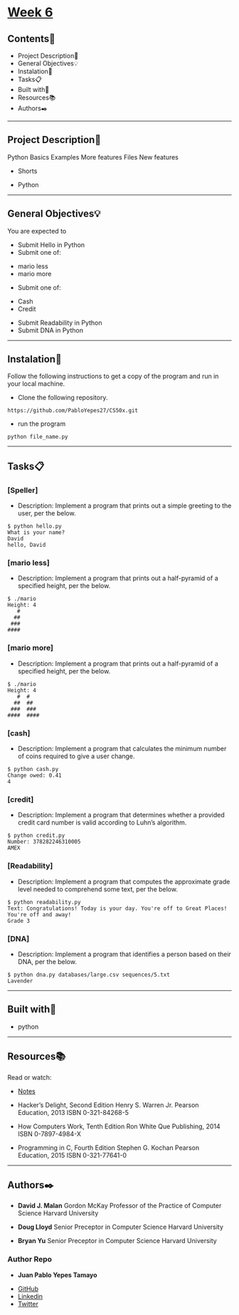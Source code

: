 # [Week 6](https://cs50.harvard.edu/x/2020/weeks/6/)

## Contents:open_file_folder:

- Project Description:newspaper:
- General Objectives:bulb:
- Instalation:wrench:
- Tasks:clipboard:
- Built with:hammer:
- Resources:books:
- Authors:black_nib:

---

## Project Description:newspaper:

Python Basics
Examples
More features
Files
New features

* Shorts
- Python

---

## General Objectives:bulb:

You are expected to

* Submit Hello in Python
* Submit one of:
- mario less
- mario more
* Submit one of:
- Cash
- Credit
* Submit Readability in Python
* Submit DNA in Python

---

## Instalation:wrench:

Follow the following instructions to get a copy of the program and run in your local machine.

* Clone the following repository.
```
https://github.com/PabloYepes27/CS50x.git
```

* run the program
```
python file_name.py
```

---

## Tasks:clipboard:

### [Speller]
* Description: Implement a program that prints out a simple greeting to the user, per the below.
```
$ python hello.py
What is your name?
David
hello, David
```

### [mario less]
* Description: Implement a program that prints out a half-pyramid of a specified height, per the below.
```
$ ./mario
Height: 4
   #
  ##
 ###
####
```

### [mario more]
* Description: Implement a program that prints out a half-pyramid of a specified height, per the below.
```
$ ./mario
Height: 4
   #  #
  ##  ##
 ###  ###
####  ####
```

### [cash]
* Description: Implement a program that calculates the minimum number of coins required to give a user change.
```
$ python cash.py
Change owed: 0.41
4
```

### [credit]
* Description: Implement a program that determines whether a provided credit card number is valid according to Luhn’s algorithm.
```
$ python credit.py
Number: 378282246310005
AMEX
```

### [Readability]
* Description: Implement a program that computes the approximate grade level needed to comprehend some text, per the below.
```
$ python readability.py
Text: Congratulations! Today is your day. You're off to Great Places! You're off and away!
Grade 3
```

### [DNA]
* Description: Implement a program that identifies a person based on their DNA, per the below.
```
$ python dna.py databases/large.csv sequences/5.txt
Lavender
```

---

## Built with:hammer:

* python

---

## Resources:books:

Read or watch:

* [Notes](https://cs50.harvard.edu/x/2020/notes/6/)

* Hacker’s Delight, Second Edition
Henry S. Warren Jr.
Pearson Education, 2013
ISBN 0-321-84268-5

* How Computers Work, Tenth Edition
Ron White
Que Publishing, 2014
ISBN 0-7897-4984-X

* Programming in C, Fourth Edition
Stephen G. Kochan
Pearson Education, 2015
ISBN 0-321-77641-0

---

## Authors:black_nib:

* **David J. Malan**
Gordon McKay Professor of the Practice of Computer Science
Harvard University

* **Doug Lloyd**
Senior Preceptor in Computer Science
Harvard University

* **Bryan Yu**
Senior Preceptor in Computer Science
Harvard University

### Author Repo

* **Juan Pablo Yepes Tamayo**
 - [GitHub](https://github.com/PabloYepes27)
 - [Linkedin](https://www.linkedin.com/in/pablo-yepes-120495)
 - [Twitter](https://twitter.com/pabloyepes27)

